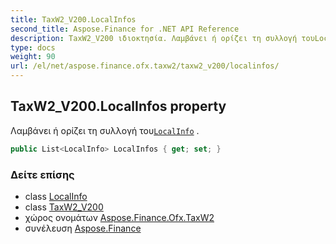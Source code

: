 ```yaml
---
title: TaxW2_V200.LocalInfos
second_title: Aspose.Finance for .NET API Reference
description: TaxW2_V200 ιδιοκτησία. Λαμβάνει ή ορίζει τη συλλογή τουLocalInfo .
type: docs
weight: 90
url: /el/net/aspose.finance.ofx.taxw2/taxw2_v200/localinfos/
---
```

## TaxW2_V200.LocalInfos property

Λαμβάνει ή ορίζει τη συλλογή του[`LocalInfo`](../../localinfo/) .

```csharp
public List<LocalInfo> LocalInfos { get; set; }
```

### Δείτε επίσης

* class [LocalInfo](../../localinfo/)
* class [TaxW2_V200](../)
* χώρος ονομάτων [Aspose.Finance.Ofx.TaxW2](../../taxw2_v200/)
* συνέλευση [Aspose.Finance](../../../)


